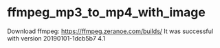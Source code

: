 # ffmpeg_mp3_to_mp4_with_image
Download ffmpeg: https://ffmpeg.zeranoe.com/builds/
It was successful with version 20190101-1dcb5b7 4.1
